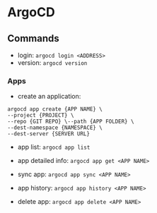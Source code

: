 # ArgoCD

## Commands

* login: `argocd login <ADDRESS>`
* version: `argocd version`

### Apps

* create an application:

```
argocd app create {APP NAME} \
--project {PROJECT} \
--repo {GIT REPO} \--path {APP FOLDER} \
--dest-namespace {NAMESPACE} \
--dest-server {SERVER URL}
```
* app list: `argocd app list`
* app detailed info: `argocd app get <APP NAME>`

* sync app: `argocd app sync <APP NAME>`
* app history: `argocd app history <APP NAME>`
* delete app: `argocd app delete <APP NAME>`

